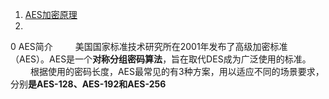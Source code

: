 1. [AES加密原理](https://blog.csdn.net/simple_man_just/article/details/69258923)
2. 

0 AES简介 
　　
美国国家标准技术研究所在2001年发布了高级加密标准（AES）。AES是一个**对称分组密码算法**，旨在取代DES成为广泛使用的标准。 
　　
根据使用的密码长度，AES最常见的有3种方案，用以适应不同的场景要求，分别**是AES-128、AES-192和AES-256**